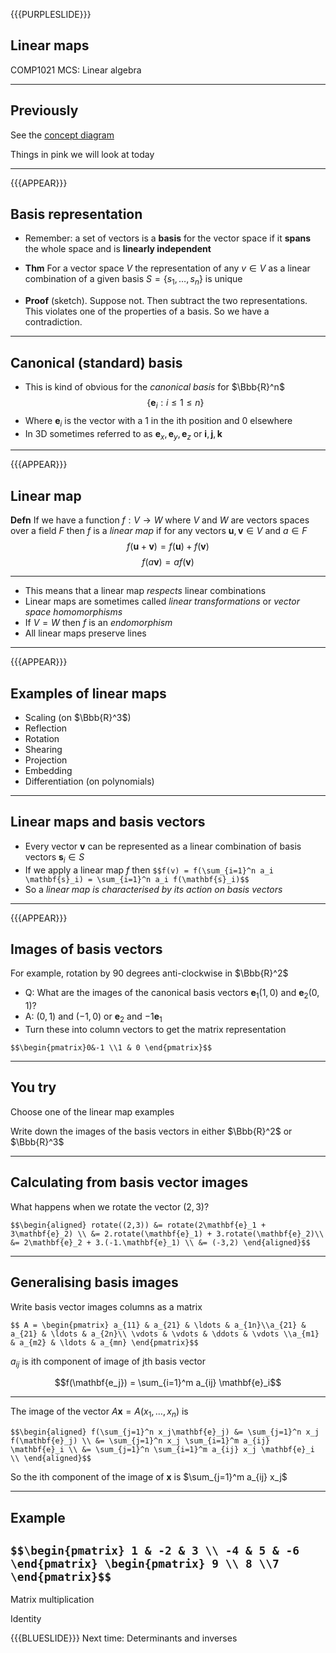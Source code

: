 {{{PURPLESLIDE}}}

## Linear maps

COMP1021 MCS: Linear algebra

---

## Previously

See the [concept diagram](https://github.com/stevenaeola/linalg_lectures/blob/44dd15b4543fafc16fcbbd24464df16e6ac17e80/concepts.mmd)

Things in pink we will look at today

---
{{{APPEAR}}}

## Basis representation

- Remember: a set of vectors is a __basis__ for the vector space if it __spans__ the whole space and is __linearly independent__

- __Thm__ For a vector space $V$ the representation of any $v \in V$ as a linear combination of a given basis $S = \lbrace s_1,\ldots,s_n \rbrace$ is unique
- __Proof__ (sketch). Suppose not. Then subtract the two representations. This violates one of the properties of a basis. So we have a contradiction.

---

## Canonical (standard) basis

- This is kind of obvious for the _canonical basis_ for $\Bbb{R}^n$ 
$$\lbrace \mathbf{e}_i: i \leq 1 \leq n \rbrace$$
- Where $\mathbf{e}_i$ is the vector with a 1 in the ith position and 0 elsewhere
- In 3D sometimes referred to as $\mathbf{e}_x,\mathbf{e}_y,\mathbf{e}_z$ or $\mathbf{i},\mathbf{j},\mathbf{k}$



---

{{{APPEAR}}}

## Linear map

__Defn__ If we have a function $f:V \rightarrow W$ where $V$ and $W$ are vectors spaces over a field $F$ then $f$ is a _linear map_ if for any vectors $\mathbf{u}, \mathbf{v} \in V$ and $a \in F$
$$f(\mathbf{u} + \mathbf{v}) = f(\mathbf{u}) + f(\mathbf{v})$$
$$f(a \mathbf{v}) = a f(\mathbf{v}) $$

---

- This means that a linear map _respects_ linear combinations
- Linear maps are sometimes called _linear transformations_ or _vector space homomorphisms_
- If $V=W$ then $f$ is an _endomorphism_
- All linear maps preserve lines

---

{{{APPEAR}}}

## Examples of linear maps

- Scaling (on $\Bbb{R}^3$)
- Reflection
- Rotation
- Shearing 
- Projection
- Embedding
- Differentiation (on polynomials)

---

## Linear maps and basis vectors

- Every vector $\mathbf{v}$ can be represented as a linear combination of basis vectors $\mathbf{s}_i \in S$
- If we apply a linear map $f$ then
`$$f(v) = f(\sum_{i=1}^n a_i \mathbf{s}_i) = \sum_{i=1}^n a_i f(\mathbf{s}_i)$$`
- So a _linear map is characterised by its action on basis vectors_

---

{{{APPEAR}}}

## Images of basis vectors

For example, rotation by 90 degrees anti-clockwise in $\Bbb{R}^2$
- Q: What are the images of the canonical basis vectors $\mathbf{e}_1 (1,0)$ and $\mathbf{e}_2 (0,1)$?
- A: $(0,1)$ and $(-1,0)$ or $\mathbf{e}_2$ and $-1\mathbf{e}_1$
- Turn these into column vectors to get the  matrix representation

`$$\begin{pmatrix}0&-1 \\1 & 0 \end{pmatrix}$$`

---

## You try

Choose one of the linear map examples

Write down the images of the basis vectors in either $\Bbb{R}^2$ or $\Bbb{R}^3$

---

## Calculating from basis vector images

What happens when we rotate the vector $(2,3)$?

`$$\begin{aligned} rotate((2,3)) &= rotate(2\mathbf{e}_1 + 3\mathbf{e}_2) \\
&= 2.rotate(\mathbf{e}_1) + 3.rotate(\mathbf{e}_2)\\
&= 2\mathbf{e}_2 + 3.(-1.\mathbf{e}_1) \\
&= (-3,2)
\end{aligned}$$`

---

## Generalising basis images

Write basis vector images columns as a matrix

`$$ A = \begin{pmatrix} a_{11} & a_{21} & \ldots & a_{1n}\\a_{21} & a_{21} & \ldots & a_{2n}\\
\vdots & \vdots & \ddots & \vdots \\a_{m1} & a_{m2} & \ldots & a_{mn}
\end{pmatrix}$$`

$a_{ij}$ is ith component of image of jth basis vector

$$f(\mathbf{e_j}) = \sum_{i=1}^m a_{ij} \mathbf{e}_i$$

---

The image of the vector $A\mathbf{x} = A(x_1,\ldots,x_n)$ is

`$$\begin{aligned}
f(\sum_{j=1}^n x_j\mathbf{e}_j) &= \sum_{j=1}^n x_j f(\mathbf{e}_j) \\
&= \sum_{j=1}^n x_j \sum_{i=1}^m a_{ij} \mathbf{e}_i \\
&= \sum_{j=1}^n \sum_{i=1}^m a_{ij} x_j \mathbf{e}_i \\
\end{aligned}$$`

So the ith component of the image of $\mathbf{x}$ is $\sum_{j=1}^m a_{ij} x_j$

---

## Example

`$$\begin{pmatrix} 1 & -2 & 3 \\ -4 & 5 & -6 \end{pmatrix}
\begin{pmatrix} 9 \\ 8 \\7 \end{pmatrix}$$`
---

Matrix multiplication

Identity

{{{BLUESLIDE}}}
Next time: Determinants and inverses